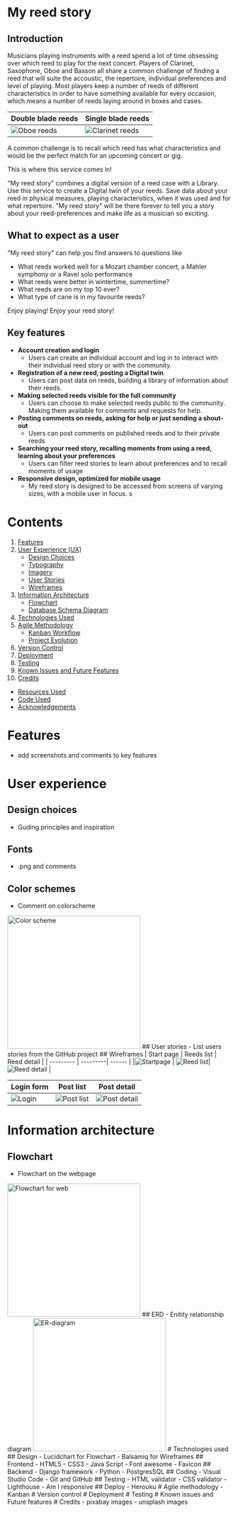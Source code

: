 # My reed story

## Introduction
Musicians playing instruments with a reed spend a lot of time obsessing over which reed to play for the next concert. Players of Clarinet, Saxophone, Oboe and Basson all share a common challenge of finding a reed that will suite the accoustic, the repertoire, individual preferences and level of playing. Most players keep a number of reeds of different characteristics in order to have something available for every occasion, which means a number of reeds laying around in boxes and cases. 

| Double blade reeds | Single blade reeds |
| --------- | ---------|
|<img src="assets/img/reedcase_1280.jpg" alt="Oboe reeds"/> |<img src="assets/img/clarinet_reeds.png" alt="Clarinet reeds"/>| 

A common challenge is to recall which reed has what characteristics and would be the perfect match for an upcoming concert or gig. 

This is where this service comes in!

"My reed story" combines a digital version of a reed case with a Library. Use this service to create a Digital twin of your reeds. Save data about your reed in physical measures, playing characteristics, when it was used and for what repertoire. "My reed story" will be there forever to tell you a story about your reed-preferences and make life as a musician so exciting.   

## What to expect as a user
"My reed story" can help you find answers to questions like 
- What reeds worked well for a Mozart chamber concert, a Mahler symphony or a Ravel solo performance 
- What reeds were better in wintertime, summertime?
- What reeds are on my top 10 ever?
- What type of cane is in my favourite reeds?

Enjoy playing! Enjoy your reed story! 

## Key features
- **Account creation and login**
  - Users can create an individual account and log in to interact with their individual reed story or with the community.
- **Registration of a new reed, posting a Digital twin**
  - Users can post data on reeds, building a library of information about their reeds. 
- **Making selected reeds visible for the full community**
  - Users can choose to make selected reeds public to the community. Making them available for comments and requests for help.  
- **Posting comments on reeds, asking for help or just sending a shout-out**
  - Users can post comments on published reeds and to their private reeds 
- **Searching your reed story, recalling moments from using a reed, learning about your preferences**
  - Users can filter reed stories to learn about preferences and to recall moments of usage 
- **Responsive design, optimized for mobile usage**
  - My reed story is designed to be accessed from screens of varying sizes, with a mobile user in focus. s 

# Contents
1. [Features](#features)
2. [User Experience (UX)](#user-experience)
   - [Design Choices](#design-choices)
   - [Typography](#typography)
   - [Imagery](#imagery)
   - [User Stories](#user-stories)
   - [Wireframes](#wireframes)
3. [Information Architecture](#information-architecture)
   - [Flowchart](#flowchart)
   - [Database Schema Diagram](#database-schema-diagram)
4. [Technologies Used](#technologies-used)
5. [Agile Methodology](#agile-methodology)
   - [Kanban Workflow](#kanban-workflow)
   - [Project Evolution](#project-evolution)
6. [Version Control](#version-control)
7. [Deployment](#deployment)
8. [Testing](#testing)
9. [Known Issues and Future Features](#known-issues-and-future-features)
10. [Credits](#credits)
   - [Resources Used](#resources-used)
   - [Code Used](#code-used)
   - [Acknowledgements](#acknowledgements) 

# Features
- add screenshots and comments to key features
# User experience 
## Design choices
- Guding principles and inspiration
## Fonts
- .png and comments
## Color schemes
- Comment on colorscheme
<img src="assets/img/MS3_color_scheme.png" alt="Color scheme" width="300"/> 
## User stories
- List users stories from the GitHub project
## Wireframes
| Start page | Reeds list | Reed detail |
| --------- | ---------| ------ |
|<img src="assets/img/WF_Startpage.png" alt="Startpage"/> | <img src="assets/img/WF_ReedsListPage.png" alt="Reed list"/>| <img src="assets/img/WF_ReedDetailPage.png" alt="Reed detail"/> |

| Login form | Post list | Post detail |
| --------- | ---------| ------ |
|<img src="assets/img/WF_LoginForm.png" alt="Login"/> | <img src="assets/img/WF_BlogPostsList.png" alt="Post list"/>| <img src="assets/img/WF_BlogPostPage.png" alt="Post detail"/> |

# Information architecture
## Flowchart
- Flowchart on the webpage 
<img src="assets/img/WebFlowchart.png" alt="Flowchart for web" width="300"/>
## ERD
- Enitity relationship diagram 
<img src="assets/img/ERD.png" alt="ER-diagram" width="300"/>
# Technologies used
## Design
- Lucidchart for Flowchart
- Balsamiq for Wireframes
## Frontend
- HTML5
- CSS3
- Java Script
- Font awesome
- Favicon
## Backend
- Django framework
- Python
- PostgresSQL
## Coding
- Visual Studio Code
- Git and GitHub
## Testing
- HTML validator
- CSS validator
- Lighthouse
- Am I responsive
## Deploy
- Herouku
# Agile methodology
- Kanban
# Version control
# Deployment
# Testing
# Known issues and Future features
# Credits
- pixabay images
- unsplash images

